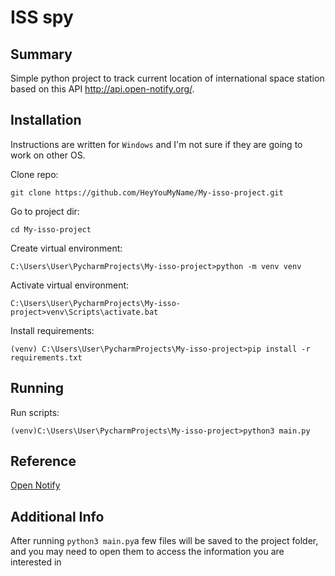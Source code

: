 
# ISS spy

## Summary

Simple python project to track current location of international space station based on this API http://api.open-notify.org/.

## Installation

Instructions are written for ```Windows``` and I'm not sure if they are going to work on other OS.

Clone repo:
```
git clone https://github.com/HeyYouMyName/My-isso-project.git
```

Go to project dir:
```
cd My-isso-project
```

Create virtual environment:
```
C:\Users\User\PycharmProjects\My-isso-project>python -m venv venv
```
     
Activate virtual environment:
```
C:\Users\User\PycharmProjects\My-isso-project>venv\Scripts\activate.bat
```

Install requirements:
```
(venv) C:\Users\User\PycharmProjects\My-isso-project>pip install -r requirements.txt
```
## Running 

Run scripts:

```
(venv)C:\Users\User\PycharmProjects\My-isso-project>python3 main.py
```


## Reference

[Open Notify](http://api.open-notify.org/)


## Additional Info

After running ```python3 main.py```a few files will be saved to the project folder, and you may need to open them to access the information you are interested in
